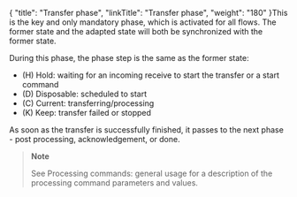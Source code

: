 {
    "title": "Transfer phase",
    "linkTitle": "Transfer  phase",
    "weight": "180"
}This is the key and only mandatory phase, which is activated for all flows. The former state and the adapted state will both be synchronized with the former state.

During this phase, the phase step is the same as the former state:

-   \(H\) Hold: waiting for an incoming receive to start the transfer or a start command
-   \(D\) Disposable: scheduled to start
-   \(C\) Current: transferring/processing
-   \(K\) Keep: transfer failed or stopped

As soon as the transfer is successfully finished, it passes to the next phase - post processing, acknowledgement, or done.

> **Note**
>
> See Processing commands: general usage for a description of the processing command parameters and values.
